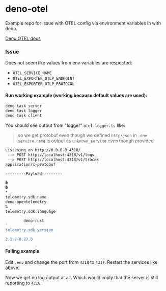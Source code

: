 # deno-otel

Example repo for issue with OTEL config via environment variables in with deno.

[Deno OTEL docs](https://docs.deno.com/runtime/fundamentals/open_telemetry/)

### Issue

Does not seem like values from env variables are respected:

- `OTEL_SERVICE_NAME`
- `OTEL_EXPORTER_OTLP_ENDPOINT`
- `OTEL_EXPORTER_OTLP_PROTOCOL`

#### Run working example (working because default values are used):

```sh
deno task server
deno task logger
deno task client
```

You should see output from "logger" `otel.logger.ts` like:

> so we get protobuf even  though we defined `http/json` in `.env`  
> `service.name` is output as `unknown_service` even though provided

```sh
Listening on http://0.0.0.0:4318/
 --> POST http://localhost:4318/v1/logs
 --> POST http://localhost:4318/v1/traces
application/x-protobuf

---------Payload---------

�
�
*
telemetry.sdk.name
deno-opentelemetry
%
telemetry.sdk.language

        deno-rust
'
telemetry.sdk.version

2.1.7-0.27.0
```

#### Failing example

Edit `.env` and change the port from `4318` to `4317`. Restart the services like above.

Now we get no log output at all. Which would imply that the server is still reporting to `4318`.

